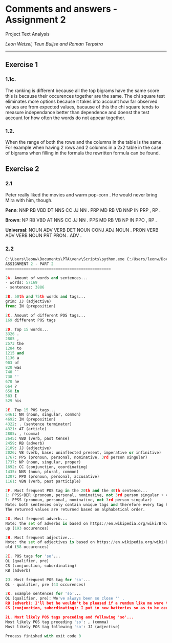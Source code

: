 # Comments and answers - Assignment 2

Project Text Analysis

*Leon Wetzel, Teun Buijse and Roman Terpstra*

---

## Exercise 1

### 1.1c.
The ranking is different because all the top bigrams have the same score this is because their occurences together are the same. The chi square test eliminates more options because it takes into account how far observed values are from expected values, bacause of this the chi square tends to measure independance better than dependence and doenst the test account for how often the words do not appear together.

### 1.2.
When the range of both the rows and the columns in the table is the same. For example when having  2 rows and 2 columns in a 2x2 table in the case of bigrams when filling in the formula the rewritten formula can be found.

## Exercise 2

### 2.1

Peter really liked the movies and warm pop-corn . He would never bring Mira with him, though.

**Penn**: NNP RB VBD DT NNS CC JJ NN . PRP MD RB VB NNP IN PRP , RP .

**Brown**: NP RB VBD AT NNS CC JJ NN . PPS MD RB VB NP IN PPO , RP .

**Universal**: NOUN ADV VERB DET NOUN CONJ ADJ NOUN . PRON VERB ADV VERB NOUN PRT PRON . ADV . 

### 2.2

```python
C:\Users\leonw\Documents\PTA\venv\Scripts\python.exe C:/Users/leonw/Documents/PTA/week2/exercise2.py
ASSIGNMENT 2 - PART 2
==============================================

2A. Amount of words and sentences...
- words: 57169
- sentences: 3886

2B. 50th and 75th words and tags...
grim: JJ (adjective)
from: IN (preposition)

2C. Amount of different POS tags...
169 different POS tags

2D. Top 15 words...
3326 .
2805 ,
2573 the
1284 to
1215 and
1136 a
903 of
820 was
740 ``
738 ''
670 he
664 ?
658 in
583 I
529 his

2E. Top 15 POS tags...
6461: NN (noun, singular, common)
4692: IN (preposition)
4322: . (sentence terminator)
4321: AT (article)
2805: , (comma)
2645: VBD (verb, past tense)
2459: RB (adverb)
2109: JJ (adjective)
2026: VB (verb, base: uninflected present, imperative or infinitive)
1767: PPS (pronoun, personal, nominative, 3rd person singular)
1737: NP (noun, singular, proper)
1692: CC (conjunction, coordinating)
1435: NNS (noun, plural, common)
1207: PPO (pronoun, personal, accusative)
1161: VBN (verb, past participle)

2F. Most frequent POS tag in the 20th and the 40th sentence...
1: PPSS+BER (pronoun, personal, nominative, not 3rd person singular + verb 'to be', present tense, 2nd person singular or all persons plural)
1: PPSS (pronoun, personal, nominative, not 3rd person singular)
Note: both sentences only contain unique tags and therefore every tag has a frequency of 1.
The returned values are returned based on alphabetical order.

2G. Most frequent adverb...
Note: the set of adverbs is based on https://en.wikipedia.org/wiki/Brown_Corpus
up (193 occurences)

2H. Most frequent adjective...
Note: the set of adjectives is based on https://en.wikipedia.org/wiki/Brown_Corpus
old (58 occurences)

2I. POS tags for 'so'...
QL (qualifier, pre)
CS (conjunction, subordinating)
RB (adverb)

2J. Most frequent POS tag for 'so'...
QL - qualifier, pre (43 occurences)

2K. Example sentences for 'so'...
QL (qualifier, pre): We've always been so close '' .
RB (adverb): I'll bet he wouldn't be pleased if a rumdum like me were to ask his daughter for a date -- I mean , after I'm out of the hospital , a month or so from now '' .
CS (conjunction, subordinating): I put in new batteries so as to be certain I'd have plenty of power and on my way out walked over to the regular parking stalls and stood looking at them thoughtfully .

2L. Most likely POS tags preceding and following 'so'...
Most likely POS tag preceding 'so': , (comma)
Most likely POS tag following 'so': JJ (adjective)

Process finished with exit code 0

```


